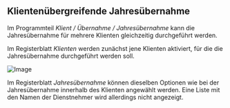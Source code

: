 ## Klientenübergreifende Jahresübernahme

Im Programmteil *Klient / Übernahme / Jahresübernahme* kann die Jahresübernahme für mehrere Klienten gleichzeitig durchgeführt werden.

Im Registerblatt *Klienten* werden zunächst jene Klienten aktiviert, für die die Jahresübernahme durchgeführt werden soll.

![Image](<img/image248.png>)


Im Registerblatt *Jahresübernahme* können dieselben Optionen wie bei der Jahresübernahme innerhalb des Klienten angewählt werden. Eine Liste mit den Namen der Dienstnehmer wird allerdings nicht angezeigt.